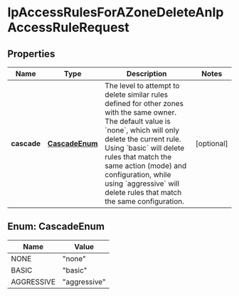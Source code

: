 

# IpAccessRulesForAZoneDeleteAnIpAccessRuleRequest


## Properties

| Name | Type | Description | Notes |
|------------ | ------------- | ------------- | -------------|
|**cascade** | [**CascadeEnum**](#CascadeEnum) | The level to attempt to delete similar rules defined for other zones with the same owner. The default value is &#x60;none&#x60;, which will only delete the current rule. Using &#x60;basic&#x60; will delete rules that match the same action (mode) and configuration, while using &#x60;aggressive&#x60; will delete rules that match the same configuration. |  [optional] |



## Enum: CascadeEnum

| Name | Value |
|---- | -----|
| NONE | &quot;none&quot; |
| BASIC | &quot;basic&quot; |
| AGGRESSIVE | &quot;aggressive&quot; |



